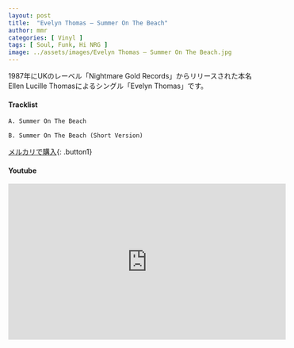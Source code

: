 ```yaml
---
layout: post
title:  "Evelyn Thomas – Summer On The Beach"
author: mmr
categories: [ Vinyl ]
tags: [ Soul, Funk, Hi NRG ]
image: ../assets/images/Evelyn Thomas – Summer On The Beach.jpg
---
```


1987年にUKのレーベル「Nightmare Gold Records」からリリースされた本名Ellen Lucille Thomasによるシングル「Evelyn Thomas」です。

#### Tracklist
```md
A. Summer On The Beach

B. Summer On The Beach (Short Version)
```

[メルカリで購入](https://jp.mercari.com/item/m29959754437?afid=6142608987){: .button1}

#### Youtube
<iframe width="560" height="315" src="https://www.youtube.com/embed/_Vys9WQXRpg?si=QOe26kogLaG4zJCb" title="YouTube video player" frameborder="0" allow="accelerometer; autoplay; clipboard-write; encrypted-media; gyroscope; picture-in-picture; web-share" referrerpolicy="strict-origin-when-cross-origin" allowfullscreen></iframe>